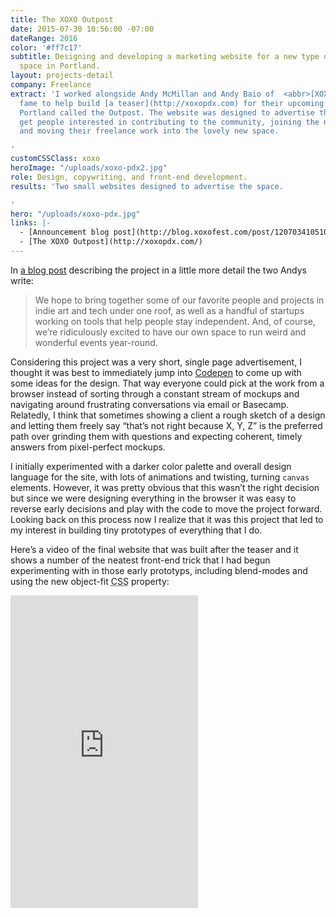 ```yaml
---
title: The XOXO Outpost
date: 2015-07-30 10:56:00 -07:00
dateRange: 2016
color: '#ff7c17'
subtitle: Designing and developing a marketing website for a new type of co-working
  space in Portland.
layout: projects-detail
company: Freelance
extract: 'I worked alongside Andy McMillan and Andy Baio of  <abbr>[XOXO](http://twitter.com/xoxo)</abbr>
  fame to help build [a teaser](http://xoxopdx.com) for their upcoming workspace in
  Portland called the Outpost. The website was designed to advertise the space and
  get people interested in contributing to the community, joining the newsletter,
  and moving their freelance work into the lovely new space.

'
customCSSClass: xoxo
heroImage: "/uploads/xoxo-pdx2.jpg"
role: Design, copywriting, and front-end development.
results: 'Two small websites designed to advertise the space.

'
hero: "/uploads/xoxo-pdx.jpg"
links: |-
  - [Announcement blog post](http://blog.xoxofest.com/post/120703410510/a-new-experiment)
  - [The XOXO Outpost](http://xoxopdx.com/)
---
```


In [a blog post](http://blog.xoxofest.com/post/120703410510/a-new-experiment) describing the project in a little more detail the two Andys write:

> We hope to bring together some of our favorite people and projects in indie art and tech under one roof, as well as a handful of startups working on tools that help people stay independent. And, of course, we’re ridiculously excited to have our own space to run weird and wonderful events year-round.

Considering this project was a very short, single page advertisement, I thought it was best to immediately jump into [Codepen](http://codepen.io) to come up with some ideas for the design. That way everyone could pick at the work from a browser instead of sorting through a constant stream of mockups and navigating around frustrating conversations via email or Basecamp. Relatedly, I think that sometimes showing a client a rough sketch of a design and letting them freely say “that’s not right because X, Y, Z” is the preferred path over grinding them with questions and expecting coherent, timely answers from pixel-perfect mockups.

I initially experimented with a darker color palette and overall design language for the site, with lots of animations and twisting, turning `canvas` elements. However, it was pretty obvious that this wasn’t the right decision but since we were designing everything in the browser it was easy to reverse early decisions and play with the code to move the project forward. Looking back on this process now I realize that it was this project that led to my interest in building tiny prototypes of everything that I do.

Here’s a video of the final website that was built after the teaser and it shows a number of the neatest front-end trick that I had begun experimenting with in those early prototyps, including blend-modes and using the new object-fit <abbr title='cascading style sheets'>CSS</abbr> property:

<div class='m-wrapper'>
  <iframe height="500" class="" src="https://www.youtube.com/embed/x7RaIm7PP1k" frameborder="0" allowfullscreen></iframe>
</div>
